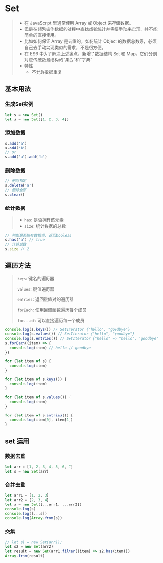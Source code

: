 # Set

> - 在 JavaScript 里通常使用 Array 或 Object 来存储数据。
> - 但是在频繁操作数据的过程中查找或者统计并需要手动来实现，并不能简单的直接使用。
> - 比如如何保证 Array 是去重的，如何统计 Object 的数据总数等，必须自己去手动实现类似的需求，不是很方便。
> - 在 ES6 中为了解决上述痛点，新增了数据结构 Set 和 Map，它们分别对应传统数据结构的“集合”和“字典”
> - 特性
>   - 不允许数据重复

## 基本用法

### 生成Set实例

```js
let s = new Set()
let s = new Set([1, 2, 3, 4])
```

### 添加数据

```js
s.add('a')
s.add('b')
// or
s.add('a').add('b')
```

### 删除数据

```js
// 删除指定
s.delete('a')
// 删除全部
s.clear()
```

### 统计数据

> - `has`: 是否拥有该元素
> - `size`: 统计数据的总数

```js
// 判断是否拥有数据项, 返回boolean
s.has('a') // true
// 计算总数
s.size // 2
```

## 遍历方法

> `keys`: 键名的遍历器
>
> `values`: 键值遍历器
>
> `entries`: 返回键值对的遍历器
>
> `forEach`: 使用回调函数遍历每个成员
>
> `for...of`: 可以直接遍历每一个成员

```js
console.log(s.keys()) // SetIterator {"hello", "goodbye"}
console.log(s.values()) // SetIterator {"hello", "goodbye"}
console.log(s.entries()) // SetIterator {"hello" => "hello", "goodbye" => "goodbye"}
s.forEach((item) => {
  console.log(item) // hello // goodbye
})

for (let item of s) {
  console.log(item)
}

for (let item of s.keys()) {
  console.log(item)
}

for (let item of s.values()) {
  console.log(item)
}

for (let item of s.entries()) {
  console.log(item[0], item[1])
}
```

## set 运用

### 数据去重

```js
let arr = [1, 2, 3, 4, 5, 6, 7]
let s = new Set(arr)
```

### 合并去重

```js
let arr1 = [1, 2, 3]
let arr2 = [2, 3, 4]
let s = new Set([...arr1, ...arr2])
console.log(s)
console.log([...s])
console.log(Array.from(s))
```

### 交集

```js
// let s1 = new Set(arr1);
let s2 = new Set(arr2)
let result = new Set(arr1.filter((item) => s2.has(item)))
Array.from(result)
```
